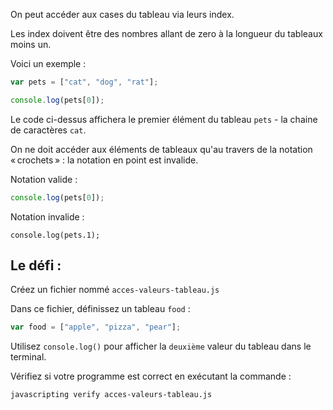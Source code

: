 On peut accéder aux cases du tableau via leurs index.

Les index doivent être des nombres allant de zero à la longueur du tableaux moins un.

Voici un exemple :

```js
var pets = ["cat", "dog", "rat"];

console.log(pets[0]);
```

Le code ci-dessus affichera le premier élément du tableau `pets` - la chaine de caractères `cat`.

On ne doit accéder aux éléments de tableaux qu'au travers de la notation « crochets » : la notation en point est invalide.

Notation valide :

```js
console.log(pets[0]);
```

Notation invalide :

```
console.log(pets.1);
```

## Le défi :

Créez un fichier nommé `acces-valeurs-tableau.js`

Dans ce fichier, définissez un tableau `food` :

```js
var food = ["apple", "pizza", "pear"];
```

Utilisez `console.log()` pour afficher la `deuxième` valeur du tableau dans le terminal.

Vérifiez si votre programme est correct en exécutant la commande :

```bash
javascripting verify acces-valeurs-tableau.js
```
